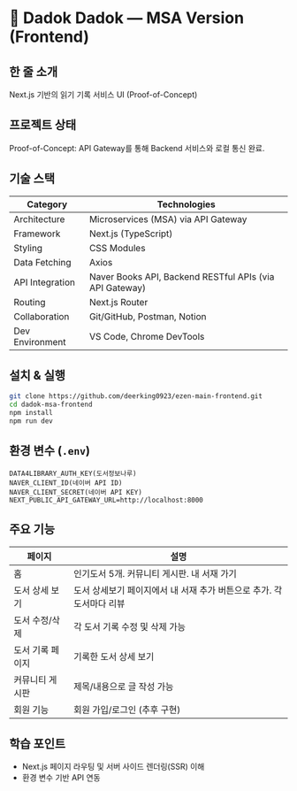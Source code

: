 # 🚀 Dadok Dadok — MSA Version (Frontend)


## 한 줄 소개
Next.js 기반의 읽기 기록 서비스 UI (Proof-of-Concept)


## 프로젝트 상태
Proof-of-Concept: API Gateway를 통해 Backend 서비스와 로컬 통신 완료.


## 기술 스택
| Category | Technologies |
|----------|--------------|
| Architecture | Microservices (MSA) via API Gateway |
| Framework | Next.js (TypeScript) |
| Styling | CSS Modules |
| Data Fetching | Axios |
| API Integration | Naver Books API, Backend RESTful APIs (via API Gateway) |
| Routing | Next.js Router |
| Collaboration | Git/GitHub, Postman, Notion |
| Dev Environment | VS Code, Chrome DevTools |

## 설치 & 실행
```bash
git clone https://github.com/deerking0923/ezen-main-frontend.git
cd dadok-msa-frontend
npm install
npm run dev
```


## 환경 변수 (`.env`)
```dotenv
DATA4LIBRARY_AUTH_KEY(도서정보나루)
NAVER_CLIENT_ID(네이버 API ID)
NAVER_CLIENT_SECRET(네이버 API KEY)
NEXT_PUBLIC_API_GATEWAY_URL=http://localhost:8000
```


## 주요 기능
| 페이지 | 설명 |
|--------|------|
| 홈 | 인기도서 5개. 커뮤니티 게시판. 내 서재 가기 |
| 도서 상세 보기 | 도서 상세보기 페이지에서 내 서재 추가 버튼으로 추가. 각 도서마다 리뷰 |
| 도서 수정/삭제 | 각 도서 기록 수정 및 삭제 가능 |
| 도서 기록 페이지 | 기록한 도서 상세 보기 |
| 커뮤니티 게시판 | 제목/내용으로 글 작성 가능 |
| 회원 기능 | 회원 가입/로그인 (추후 구현) |



## 학습 포인트
- Next.js 페이지 라우팅 및 서버 사이드 렌더링(SSR) 이해
- 환경 변수 기반 API 연동

